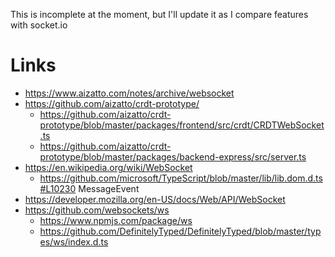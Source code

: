 This is incomplete at the moment, but I'll update it as I compare features with socket.io

# Links

- https://www.aizatto.com/notes/archive/websocket
- https://github.com/aizatto/crdt-prototype/
  - https://github.com/aizatto/crdt-prototype/blob/master/packages/frontend/src/crdt/CRDTWebSocket.ts
  - https://github.com/aizatto/crdt-prototype/blob/master/packages/backend-express/src/server.ts
- https://en.wikipedia.org/wiki/WebSocket
  - https://github.com/microsoft/TypeScript/blob/master/lib/lib.dom.d.ts#L10230 MessageEvent
- https://developer.mozilla.org/en-US/docs/Web/API/WebSocket
- https://github.com/websockets/ws
  - https://www.npmjs.com/package/ws
  - https://github.com/DefinitelyTyped/DefinitelyTyped/blob/master/types/ws/index.d.ts
